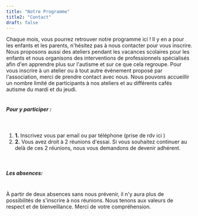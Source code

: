 ```yaml
---
title: "Notre Programme"
title2: "Contact"
draft: false
---
```


Chaque mois, vous pourrez retrouver notre programme ici ! Il y en a pour les enfants et les parents, n'hésitez pas à nous contacter pour vous inscrire. Nous proposons aussi des ateliers pendant les vacances scolaires pour les enfants et nous organisons des interventions de professionnels spécialisés afin d'en apprendre plus sur l'autisme et sur ce que cela regroupe. Pour vous inscrire à un atelier ou à tout autre évènement proposé par l'association, merci de prendre contact avec nous. Nous pouvons accueillir un nombre limité de participants à nos ateliers et au différents cafés autisme du mardi et du jeudi.</br>
</br>
<h5>Pour y participer :</h5>
</br>
<ol>
  <li><strong>1.</strong> Inscrivez vous par email ou par téléphone (prise de rdv ici )</li>
  <li><strong>2.</strong> Vous avez droit à 2 réunions d'essai. Si vous souhaitez continuer au delà de ces 2 réunions, nous vous demandons de devenir adhérent.</li>
</ol>
</br>
<h5>Les absences:</h5> 
</br>
À partir de deux absences sans nous prévenir, il n'y aura plus de possibilités de s'inscrire à nos réunions. Nous tenons aux valeurs de respect et de bienveillance. Merci de votre compréhension.
